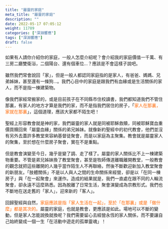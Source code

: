 ```yaml
---
title: "屬靈的家庭"
meta_title: "屬靈的家庭"
description: ""
date: 2022-05-17 07:05:12
weight: 11789
categories: ["深淵響應"]
tags: ["深淵響應"]
draft: false
---
```


如果有人請你介紹你的家庭，一般人怎麼介紹呢？會介紹我的家庭價值一千萬、有三房二廳雙衛浴，二個陽台、還有個車位…？應該是不會這樣子說吧。<br />
<br />
雖然我們常會說回「家」，但是一般人都認同家庭指的是家人，有爸爸、媽媽、兄弟姊妹，甚至還有一條狗…。我們心目中的家庭是跟我們有血緣或是生活關係的家人，而不是指一棟建築物。<br />
<br />
像我們家經常搬家的，或是目前孩子在不同縣市住校讀書，我們都知道我們不管住那裏，有家人的地方才算是我們的家，而不是指我們居住的房子，「<span style="color: #ff6600;">家人在那裏，家就在那裏</span>」，這個道理，應該大家都不陌生吧！<br />
<br />
聖經上形容教會就是神的家，我們屬靈的家人就是同被耶穌救贖，同被耶穌寶血重價買贖回來「屬靈血緣」關係的弟兄姊妹。就像新約聖經中的初代教會，他們並沒有另外去蓋許多教堂來容納基督徒聚會，而是以家庭為主聚集。教會就是屬靈家人的聚集，至於想在什麼房子聚會，實在不是重點。<br />
<br />
但是教會演變至今日，幾乎是變了調、走了樣了。屬靈的家人關係比不上一棟建築物重要。不管是弟兄姊妹換了教堂聚會，甚至是牧師傳道離職離開教堂，一般教會的觀念就把這些離開的人幾乎當作陌生人不再聯絡，然後不斷歡迎新加入教堂聚會的新朋友。「肢體關係」不是以人與人之間的生命關係來經營，卻是以「在同一棟房子」與「在一起聚會」來運作。造成的結果就是，我們一直處在跟不同的人輪流聚會，卻永遠不這麼熟悉。因為脫離了日常生活，聚會演變成為宗教形式。我們也不斷地在送走舊的「家人」，迎來新的「客人」。<br />
<br />
回歸聖經與自然，<span style="color: #ff6600;">家庭應該是指「家人生活在一起」，至於「在那裏」或是「做什麼」都是其次的。</span>屬靈的家庭，也就是教會，更應該是如此。場地可以不斷的變動，但是家人怎能說換就換呢？我們需要留心去經營永恆的家人關係，而不要讓自己始終變成一個一生「在活動中遊走的孤單靈魂」！
        